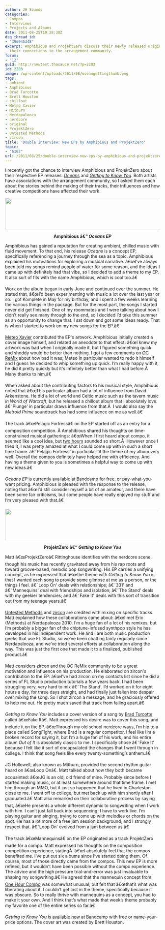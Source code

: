 ```yaml
---
author: JH Sounds
categories:
- Compos
- Interviews
- Projects and Albums
date: 2011-08-25T19:28:38Z
dsq_thread_id:
- "396045348"
excerpt: Amphibious and ProjektZero discuss their newly released original EPs and
  their connections to the arrangement community.
forum:
- "12"
guid: http://newtest.thasauce.net/?p=2203
id: 2203
image: /wp-content/uploads/2011/08/oceangettingthumb.png
tags:
- ambient
- Amphibious
- Brad Turcotte
- Brett Houston
- chillout
- Meteo Xavier
- Mitburn
- Nerdapalooza
- nerdcore
- original
- ProjektZero
- Untested Methods
- zircon
title: 'Double Interview: New EPs by Amphibious and ProjektZero'
topic:
- "6102"
url: /2011/08/25/double-interview-new-eps-by-amphibious-and-projektzero/
---
```


I recently got the chance to interview Amphibious and ProjektZero about their respective EP releases: [_Oceans_](http://amphibious.bandcamp.com/album/oceans-ep) and [_Getting to Know You_](http://projektzero.bandcamp.com/album/Getting-to-Know-You). Both artists have associations with the arrangement community, so I asked them each about the stories behind the making of their tracks, their influences and how creative competitions have affected their work.

[<img class="aligncenter size-full wp-image-2209" title="oceansbanner" src="http://thasauce.net/wp-content/uploads/2011/08/oceansbanner.png" alt="" width="590" height="102" srcset="http://thasauce.net/wp-content/uploads/2011/08/oceansbanner.png 590w, http://thasauce.net/wp-content/uploads/2011/08/oceansbanner-300x51.png 300w, http://thasauce.net/wp-content/uploads/2011/08/oceansbanner-75x12.png 75w" sizes="(max-width: 590px) 100vw, 590px" />](http://thasauce.net/wp-content/uploads/2011/08/oceansbanner.png)

<p style="text-align: center;">
  <strong>Amphibious â€“ <em>Oceans EP</em></strong>
</p>

Amphibious has gained a reputation for creating ambient, chilled music with fluid movement. To that end, his release _Oceans_ is a concept EP, specifically referencing a journey through the sea as a topic. Amphibious explained his motivations for exploring a musical narrative. â€œI&#8217;ve always been told my songs remind people of water for some reason, and the ideas I came up with definitely had that vibe, so I decided to add a theme to my EP. It also sort of fits with the name Amphibious, which is cool too.â€

Work on the album began in early June and continued over the summer. He stated that, â€œI&#8217;d been experimenting with music a lot over the last year or so. I got Komplete in May for my birthday, and I spent a few weeks learning the various things in the package. But for the most part, the songs I started never did get finished. One of my roommates and I were talking about how I didn&#8217;t really see many through to the end, so I decided I&#8217;d take this summer as an opportunity to change that. I sat down and got some ideas ready. That is when I started to work on my new songs for the EP.â€

[Meteo Xavier](http://remix.thasauce.net/mixer/meteo-xavier/) contributed the EP's artwork. Amphibious initially created a cover image himself, and related an anecdote to that effect: â€œI knew my artwork was bad when I originally made it, but I figured something quick and shoddy would be better than nothing. I got a few comments on [OC ReMix](http://ocremix.org/) about how bad it was; Meteo in particular wanted to redo it himself and I guess he decided to whip something up quick. I&#8217;m really happy with it, he did it pretty quickly but it's infinitely better than what I had before.Â  Many thanks to him.â€

When asked about the contributing factors to his musical style, Amphibious noted that â€œThis particular album had a lot of influence from David Arkenstone. He did a lot of world and Celtic music such as the tavern music _in World of Warcraft_, but he released a chillout album that I absolutely love. â€˜Plunge' in particular draws influence from that.Â  I would also say the _Metroid Prime_ soundtrack has had some influence on me as well.â€

The track â€œPelagic Fortressâ€ on the EP started off as an entry for a composition competition. Â Amphibious shared his thoughts on time-constrained musical gatherings: â€œWhen I first heard about compo, it seemed like a cool idea, but [two hours](http://compo.jhsounds.com/) sounded so short.Â  However once I tried it, I was pretty amazed at what I could come up with in such a short time frame. â€˜Pelagic Fortress' in particular fit the theme of my album very well. Overall the compos definitely have helped me with efficiency. And having a theme given to you is sometimes a helpful way to come up with new ideas.â€

_Oceans EP_ is currently [available at Bandcamp](http://amphibious.bandcamp.com/) for free, or pay-what-you-want pricing. Amphibious is pleased with the response to the release, noting that â€œI&#8217;d still consider myself a bit of an amateur, and there have been some fair criticisms, but some people have really enjoyed my stuff and I&#8217;m very pleased with that.â€

[<img class="aligncenter size-full wp-image-2210" title="gettingtoknowbanner" src="http://thasauce.net/wp-content/uploads/2011/08/gettingtoknowbanner.png" alt="" width="590" height="102" srcset="http://thasauce.net/wp-content/uploads/2011/08/gettingtoknowbanner.png 590w, http://thasauce.net/wp-content/uploads/2011/08/gettingtoknowbanner-300x51.png 300w, http://thasauce.net/wp-content/uploads/2011/08/gettingtoknowbanner-75x12.png 75w" sizes="(max-width: 590px) 100vw, 590px" />](http://thasauce.net/wp-content/uploads/2011/08/gettingtoknowbanner.png)

<p style="text-align: center;">
  <strong>ProjektZero â€“ <em>Getting to Know You</em></strong>
</p>

Matt â€œProjektZeroâ€ Rittinghouse identifies with the nerdcore scene, though his music has recently gravitated away from his rap roots and toward groove-based, melodic pop songwriting. His EP carries a unifying concept, as he expressed that â€œthe theme with _Getting to Know You_ is that I wanted each song to provide some glimpse at me as a person, or the things I feel. â€˜Loop On' deals with relationships; â€˜331' and â€˜Mannequins' deal with friendships and isolation; â€˜The Stand' deals with my geekier tendencies; and â€˜Fake It' deals with this sort of transition out from my teenage years.â€

[Untested Methods](https://www.facebook.com/pages/Untested-Methods/200398176654002) and [zircon](http://ocremix.org/artist/4628/zircon) are credited with mixing on specific tracks. Matt explained how these collaborations came about: â€œI met Eric (Methods) at Nerdapalooza 2010. I&#8217;m a huge fan of a lot of his remixes, but I&#8217;m probably a bigger fan of the chiptune-infused synthpop style he has developed in his independent work. He and I are both music production geeks that use FL Studio, so we&#8217;ve been chatting fairly regularly since Nerdapalooza, and we&#8217;ve tried several efforts at collaboration along the way. This was just the first one that made it to a finalized, published product.â€

Matt considers zircon and the OC ReMix community to be a great motivation and influence on his production. He elaborated on zircon's contribution to the EP: â€œI&#8217;ve had zircon on my contacts list since he did a series of FL Studio production tutorials a few years back. I had been struggling very, very hard to mix â€˜The Stand'. I&#8217;d worked on it for eight hours a day, for three days straight, and had finally just fallen into despair over mixing the song. So I shot zircon a message, and he graciously offered to help me out. He pretty much saved that track from falling apart.â€

_Getting to Know You_ includes a cover version of a song by [Brad Turcotte](http://www.bradsucks.net/) called â€œFake Itâ€. Matt expressed his desire was to cover this song, and include it on the EP. â€œThrough my old school nerdcore ways, I&#8217;m hip to a place called SongFight, where Brad is a regular competitor. I feel like I&#8217;m a broken record for saying it, but I&#8217;m a huge fan of his work, and his entire album _Out of It_ is absolutely classic to me. I specifically chose â€˜Fake It' because I felt like it sort of encapsulated the changes that I went through in college. I think that song feels like every twenty-something&#8217;s anthem.â€

JG Hollowell, also known as Mithurn, provided the second rhythm guitar heard on â€œLoop Onâ€. Matt talked about how they both became acquainted: â€œJG is an old, old friend of mine. Probably since before I started making music, or at least somewhere around that time frame. I met him through an MMO, but it just so happened that he lived in Charleston close to me. I went off to college, but met back up with him shortly after I graduated.â€ Matt also remarked on their collaborative process by saying that, â€œHe presents a whole different dynamic to songwriting when I work with him. I can&#8217;t just fall back into sequencing; I have to work live. I&#8217;m playing guitar and singing, trying to come up with melodies or chords on the spot. He has a lot more of a free jam session background, and I strongly respect that. â€˜Loop On' evolved from a jam between us.â€

The track â€œMannequinsâ€ on the EP originated as a track ProjektZero made for a compo. Matt expressed his thoughts on the composition competition experience, statingÂ  â€œI absolutely feel that the compos benefited me. I&#8217;ve put out six albums since I&#8217;ve started doing them. Of course, most of those directly came from the compos. This new EP is more refined, but it wouldn&#8217;t have been possible without the compo experience. The advice and the high pressure trial-and-error was just invaluable to shaping my songwriting.â€ He agreed that the mannequin concept from [One Hour Compo](http://compo.thasauce.net/compos/view/OHC) was somewhat unusual, but felt that â€œthat&#8217;s what was liberating about it. I couldn&#8217;t get lost in the theme, specifically because it was obscure. So to really thrive with mannequins as a concept, you had to make it your own. And I think that&#8217;s what made that week&#8217;s theme probably my favorite one of the entire series so far.â€

_Getting to Know You_ is [available now](http://projektzero.bandcamp.com/) at Bandcamp with free or name-your-price options. The cover art was created by Brett Houston.